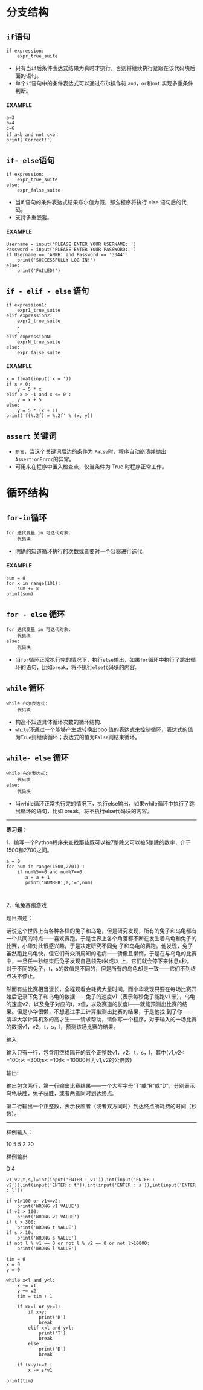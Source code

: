 # 分支结构

## `if`语句
```
if expression:
    expr_true_suite
```
- 只有当`if`后条件表达式结果为真时才执行，否则将继续执行紧跟在该代码块后面的语句。
- 单个`if`语句中的条件表达式可以通过布尔操作符 `and`，`or`和`not` 实现多重条件判断。
#### EXAMPLE
```
a=3
b=4
c=6
if a<b and not c<b：
print('Correct!')
```

## `if- else`语句
```
if expression:
    expr_true_suite
else:
    expr_false_suite
```
- 当if 语句的条件表达式结果布尔值为假，那么程序将执行 else 语句后的代码。
- 支持多重嵌套。
#### EXAMPLE
```
Username = input('PLEASE ENTER YOUR USERNAME: ')
Password = input('PLEASE ENTER YOUR PASSWORD: ')
if Username == 'ANKH' and Password == '3344':
    print('SUCCESSFULLY LOG IN!')
else:
    print('FAILED!')
```



## `if - elif - else` 语句
```
if expression1:
    expr1_true_suite
elif expression2:
    expr2_true_suite
    .
    .
elif expressionN:
    exprN_true_suite
else:
    expr_false_suite
```   
#### EXAMPLE
```
x = float(input('x = '))
if x > 0:
    y = 5 * x 
elif x > -1 and x <= 0 :
    y = x + 5
else:
    y = 5 * (x + 1)
print('f(%.2f) = %.2f' % (x, y))
```

## `assert` 关键词
- `断言`，当这个关键词后边的条件为 `False`时，程序自动崩溃并抛出`AssertionError`的异常。
- 可用来在程序中置入检查点，仅当条件为 True 时程序正常工作。

# 循环结构

## `for-in`循环
```
for 迭代变量 in 可迭代对象:
    代码块
```
- 明确的知道循环执行的次数或者要对一个容器进行迭代.
#### EXAMPLE
```
sum = 0
for x in range(101):
    sum += x
print(sum)
```
## `for - else` 循环
```
for 迭代变量 in 可迭代对象:
    代码块
else:
    代码块
```
- 当`for`循环正常执行完的情况下，执行`else`输出，如果`for`循环中执行了跳出循环的语句，比如`break`，将不执行`else`代码块的内容.

## `while` 循环
```
while 布尔表达式:
    代码块
```
- 构造不知道具体循环次数的循环结构.
- `while`环通过一个能够产生或转换出bool值的表达式来控制循环，表达式的值为`True`则继续循环；表达式的值为`False`则结束循环。

## `while- else` 循环
```
while 布尔表达式:
    代码块
else:
    代码块
```
- 当while循环正常执行完的情况下，执行else输出，如果while循环中执行了跳出循环的语句，比如 break，将不执行else代码块的内容。


------

**练习题**：

1、编写一个Python程序来查找那些既可以被7整除又可以被5整除的数字，介于1500和2700之间。

```
a = 0
for num in range(1500,2701) :
    if num%5==0 and num%7==0 :
       a = a + 1
       print('NUMBER',a,'=',num)
   
   
```

2、龟兔赛跑游戏

题目描述：

话说这个世界上有各种各样的兔子和乌龟，但是研究发现，所有的兔子和乌龟都有一个共同的特点——喜欢赛跑。于是世界上各个角落都不断在发生着乌龟和兔子的比赛，小华对此很感兴趣，于是决定研究不同兔 子和乌龟的赛跑。他发现，兔子虽然跑比乌龟快，但它们有众所周知的毛病——骄傲且懒惰，于是在与乌龟的比赛中，一旦任一秒结束后兔子发现自己领先t米或以 上，它们就会停下来休息s秒。对于不同的兔子，t，s的数值是不同的，但是所有的乌龟却是一致——它们不到终点决不停止。

然而有些比赛相当漫长，全程观看会耗费大量时间，而小华发现只要在每场比赛开始后记录下兔子和乌龟的数据——兔子的速度v1（表示每秒兔子能跑v1 米），乌龟的速度v2，以及兔子对应的t，s值，以及赛道的长度l——就能预测出比赛的结果。但是小华很懒，不想通过手工计算推测出比赛的结果，于是他找 到了你——清华大学计算机系的高才生——请求帮助，请你写一个程序，对于输入的一场比赛的数据v1，v2，t，s，l，预测该场比赛的结果。

输入:

输入只有一行，包含用空格隔开的五个正整数v1，v2，t，s，l，其中(v1,v2< =100;t< =300;s< =10;l< =10000且为v1,v2的公倍数)

输出:

输出包含两行，第一行输出比赛结果——一个大写字母“T”或“R”或“D”，分别表示乌龟获胜，兔子获胜，或者两者同时到达终点。

第二行输出一个正整数，表示获胜者（或者双方同时）到达终点所耗费的时间（秒数）。

------

样例输入：

10 5 5 2 20

样例输出

D
4

```
v1,v2,t,s,l=int(input('ENTER : v1')),int(input('ENTER : v2')),int(input('ENTER : t')),int(input('ENTER : s')),int(input('ENTER : l'))

if v1>100 or v1<=v2:
    print('WRONG v1 VALUE')
if v2 > 100:
    print('WRONG v2 VALUE')
if t > 300:
    print('WRONG t VALUE')
if s > 10:
    print('WRONG s VALUE')
if not l % v1 == 0 or not l % v2 == 0 or not l>10000:
    print('WRONG l VALUE')

tim = 0
x = 0
y = 0

while x<l and y<l:
    x += v1
    y += v2
    tim = tim + 1

    if x>=l or y>=l:
        if x>y:
            print('R')
            break
        elif x<l and y>l:
            print('T')
            break
        else:
            print('D')
            break

    if (x-y)>=t :
        x -= s*v1

print(tim)

```
